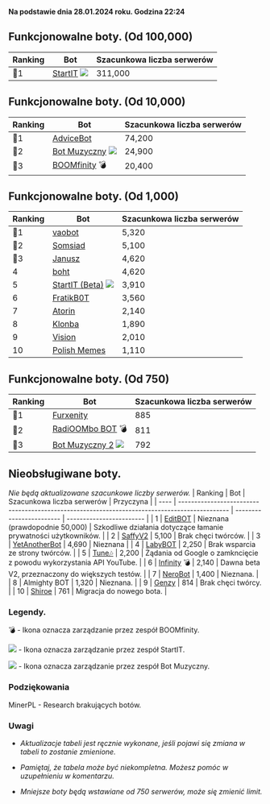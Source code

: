 **Na podstawie dnia 28.01.2024 roku. Godzina 22:24**

## Funkcjonowalne boty. (Od 100,000)

| Ranking | Bot                                                                                           | Szacunkowa liczba serwerów |
| ---- | --------------------------------------------------------------------------------------------- | ------------------------ |
|    🥇1 | [StartIT](https://discord.com/oauth2/authorize?client_id=572906387382861835&permissions=8&scope=bot) ![](https://pawelek.ml/startit.ico)          |               311,000 |

## Funkcjonowalne boty. (Od 10,000)
| Ranking | Bot                                                                                           | Szacunkowa liczba serwerów |
| ---- | --------------------------------------------------------------------------------------------- | ------------------------ |
|    🥇1 | [AdviceBot](https://discord.com/oauth2/authorize?client_id=942110955502989373&permissions=8&scope=bot)        |               74,200 |
|    🥈2 | [Bot Muzyczny](https://discord.com/oauth2/authorize?client_id=840892428613320726&permissions=8&scope=bot) ![](https://pawelek.ml/Bot-Muzyczny.ico)        |               24,900 |
|    🥉3 | [BOOMfinity](https://discord.com/oauth2/authorize?client_id=450017151323996173&permissions=8&scope=bot) 💣        |               20,400 |

## Funkcjonowalne boty. (Od 1,000)
| Ranking | Bot                                                                                           | Szacunkowa liczba serwerów |
| ---- | --------------------------------------------------------------------------------------------- | ------------------------ |
|    🥇1 | [vaobot](https://discord.com/oauth2/authorize?client_id=582183202341388308&scope=bot)           |      5,320        |
|    🥈2 | [Somsiad](https://discord.com/oauth2/authorize?client_id=473816281028493314&permissions=8&scope=bot)           |      5,100        |
|    🥉3 | [Janusz](https://discord.com/oauth2/authorize?client_id=699551628499615764&permissions=8&scope=bot)        |               4,620 |
|    4 | [boht](https://discord.com/oauth2/authorize?client_id=489377322042916885&permissions=8&scope=bot)        |               4,620 |
|    5 | [StartIT (Beta)](https://discord.com/oauth2/authorize?client_id=690617660177907712&permissions=8&scope=bot) ![](https://pawelek.ml/startit.ico)        |               3,910 |
|    6 | [FratikB0T](https://discord.com/oauth2/authorize?client_id=338359366891732993&permissions=8&scope=bot)        |               3,560 |
|    7 | [Atorin](https://discord.com/oauth2/authorize?client_id=408959273956147200&permissions=8&scope=bot)        |               2,140 |
|    8| [Klonba](https://discord.com/oauth2/authorize?client_id=488809387910234145&permissions=8&scope=bot)        |               1,890 |
|    9| [Vision](https://discord.com/oauth2/authorize?client_id=987166863593189376&permissions=8&scope=bot)        |               2,010 |
|    10| [Polish Memes](https://discord.com/oauth2/authorize?client_id=829662885058707497&permissions=8&scope=bot)        |               1,110 |

## Funkcjonowalne boty. (Od 750)
| Ranking | Bot                                                                                           | Szacunkowa liczba serwerów |
| ---- | --------------------------------------------------------------------------------------------- | ------------------------ |
|    🥇1| [Furxenity](https://discord.com/oauth2/authorize?client_id=826778019179659314&permissions=8&scope=bot)       |               885 |
|    🥈2| [RadiOOMbo BOT](https://discord.com/oauth2/authorize?client_id=675416683481006159&permissions=8&scope=bot) 💣        |               811 |
|    🥉3 | [Bot Muzyczny 2](https://discord.com/oauth2/authorize?client_id=933385820889550878&permissions=8&scope=bot) ![](https://pawelek.ml/Bot-Muzyczny.ico)        |       792         |



## Nieobsługiwane boty.
*Nie będą aktualizowane szacunkowe liczby serwerów.*
| Ranking | Bot                                                                                           | Szacunkowa liczba serwerów | Przyczyna |
| ---- | --------------------------------------------------------------------------------------------- | ------------------------ | ------------------------ |
|    1 | [EditBOT](https://discord.com/oauth2/authorize?client_id=531953322899275797&scope=bot)           |               Nieznana (prawdopodnie 50,000) |       Szkodliwe działania dotyczące łamanie prywatności użytkowników.   |
|    2 | [SaffyV2](https://discord.com/oauth2/authorize?client_id=584011219103514635&scope=bot)           |      5,100        |       Brak chęci twórców.   |
|    3 | [YetAnotherBot](https://discord.com/oauth2/authorize?client_id=576468895461015552&permissions=8&scope=bot)        |               4,690 | Nieznana |
|    4 | [LabyBOT](https://discord.com/oauth2/authorize?client_id=546058545917984769&scope=bot)          |      2,250        |        Brak wsparcia ze strony twórców. |
|    5 | [Tune🎶](https://discord.com/oauth2/authorize?client_id=821795249348411393&scope=bot)           |      2,200        |       Żądania od Google o zamkncięcie z powodu wykorzystania API YouTube.   |
|    6 | [Infinity](https://discord.com/oauth2/authorize?client_id=545926934886875139&scope=bot) 💣          |      2,140        |       Dawna beta V2, przeznaczony do większych testów.   |
|    7 | [NeroBot](https://discord.com/oauth2/authorize?client_id=715273322199515316&scope=bot)           |      1,400        |       Nieznana.   |
|    8 | Almighty BOT           |      1,320        |       Nieznana.   |
|    9 | [Genzy](https://discord.com/oauth2/authorize?client_id=954496821672153119&scope=bot)           |      814        |       Brak chęci twórcy.   |
|    10 | [Shiroe](https://discord.com/oauth2/authorize?client_id=778697286950715413&permissions=8&scope=bot)        |               761 | Migracja do nowego bota. |


### Legendy.
💣 - Ikona oznacza zarządzanie przez zespół BOOMfinity.

![](https://pawelek.ml/startit.ico) - Ikona oznacza zarządzanie przez zespół StartIT.

![](https://pawelek.ml/Bot-Muzyczny.ico) - Ikona oznacza zarządzanie przez zespół Bot Muzyczny.

### Podziękowania
MinerPL - Research brakujących botów.

### Uwagi
* *Aktualizacje tabeli jest ręcznie wykonane, jeśli pojawi się zmiana w tabeli to zostanie zmienione.*

* *Pamiętaj, że tabela może być niekompletna. Możesz pomóc w uzupełnieniu w komentarzu.*

* *Mniejsze boty będą wstawiane od 750 serwerów, może się zmienić limit.*


